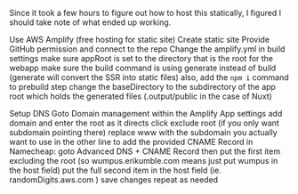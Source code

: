Since it took a few hours to figure out how to host this statically, I figured I should
take note of what ended up working.

Use AWS Amplify (free hosting for static site)
Create static site
Provide GitHub permission and connect to the repo
Change the amplify.yml in build settings
    make sure appRoot is set to the directory that is the root for the webapp
    make sure the build command is using generate instead of build (generate will convert the SSR into static files)
    also, add the ```npm i``` command to prebuild step
    change the baseDirectory to the subdirectory of the app root which holds the generated files (.output/public in the case of Nuxt)

Setup DNS
    Goto Domain management within the Amplify App settings
    add domain and enter the root as it directs
    click exclude root (if you only want subdomain pointing there)
    replace www with the subdomain you actually want to use in the other line
    to add the provided CNAME Record in Namecheap:
        goto Advanced DNS
        + CNAME Record
        then put the first item excluding the root (so wumpus.erikumble.com means just put wumpus in the host field)
        put the full second item in the host field (ie. randomDigits.aws.com )
        save changes
        repeat as needed
        
